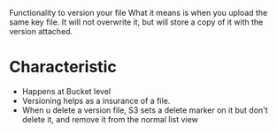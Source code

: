 Functionality to version your file
What it means is when you upload the same key file. It will not overwrite it, but will store a copy of it with the version attached.

# Characteristic
- Happens at Bucket level
- Versioning helps as a insurance of a file. 
- When u delete a version file, S3 sets a delete marker on it but don't delete it, and remove it from the normal list view
